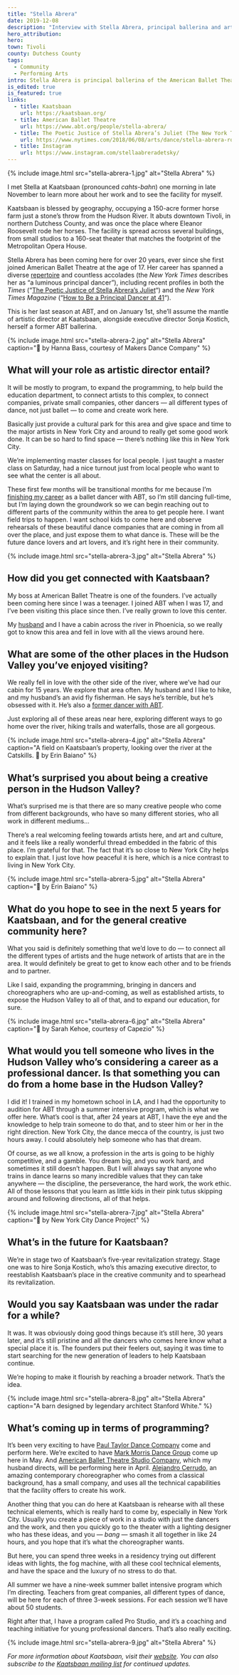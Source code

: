 ```yaml
---
title: "Stella Abrera"
date: 2019-12-08
description: "Interview with Stella Abrera, principal ballerina and artistic director at Kaatsbaan in the Hudson Valley."
hero_attribution:
hero:
town: Tivoli
county: Dutchess County
tags:
  - Community
  - Performing Arts
intro: Stella Abrera is principal ballerina of the American Ballet Theatre and the newly-installed artistic director at Kaatsbaan, a renowned cultural park for dance in Tivoli.
is_edited: true
is_featured: true
links:
  - title: Kaatsbaan
    url: https://kaatsbaan.org/
  - title: American Ballet Theatre
    url: https://www.abt.org/people/stella-abrera/
  - title: The Poetic Justice of Stella Abrera’s Juliet (The New York Times)
    url: https://www.nytimes.com/2018/06/08/arts/dance/stella-abrera-romeo-and-juliet-american-ballet-theater.html
  - title: Instagram
    url: https://www.instagram.com/stellaabreradetsky/
---
```


{% include image.html src="stella-abrera-1.jpg" alt="Stella Abrera" %}

I met Stella at Kaatsbaan (pronounced _cahts-bahn_) one morning in late November to learn more about her work and to see the facility for myself.

Kaatsbaan is blessed by geography, occupying a 150-acre former horse farm just a stone’s throw from the Hudson River. It abuts downtown Tivoli, in northern Dutchess County, and was once the place where Eleanor Roosevelt rode her horses. The facility is spread across several buildings, from small studios to a 160-seat theater that matches the footprint of the Metropolitan Opera House.

Stella Abrera has been coming here for over 20 years, ever since she first joined American Ballet Theatre at the age of 17. Her career has spanned a diverse [repertoire](https://www.abt.org/people/stella-abrera/) and countless accolades (the _New York Times_ describes her as “a luminous principal dancer”), including recent profiles in both the _Times_ (“[The Poetic Justice of Stella Abrera’s Juliet](https://www.nytimes.com/2018/06/08/arts/dance/stella-abrera-romeo-and-juliet-american-ballet-theater.html)“) and the _New York Times Magazine_ (“[How to Be a Principal Dancer at 41](https://www.nytimes.com/interactive/2019/05/30/magazine/dance-ballet-new-york.html)“).

This is her last season at ABT, and on January 1st, she’ll assume the mantle of artistic director at Kaatsbaan, alongside executive director Sonja Kostich, herself a former ABT ballerina.

{% include image.html src="stella-abrera-2.jpg" alt="Stella Abrera" caption="📸 by Hanna Bass, courtesy of Makers Dance Company" %}

## What will your role as artistic director entail?

It will be mostly to program, to expand the programming, to help build the education department, to connect artists to this complex, to connect companies, private small companies, other dancers — all different types of dance, not just ballet — to come and create work here.

Basically just provide a cultural park for this area and give space and time to the major artists in New York City and around to really get some good work done. It can be so hard to find space — there’s nothing like this in New York City.

We’re implementing master classes for local people. I just taught a master class on Saturday, had a nice turnout just from local people who want to see what the center is all about.

These first few months will be transitional months for me because I’m [finishing my career](https://www.nytimes.com/2019/10/21/arts/dance/stella-abrera-retiring-from-ABT.html) as a ballet dancer with ABT, so I’m still dancing full-time, but I’m laying down the groundwork so we can begin reaching out to different parts of the community within the area to get people here. I want field trips to happen. I want school kids to come here and observe rehearsals of these beautiful dance companies that are coming in from all over the place, and just expose them to what dance is. These will be the future dance lovers and art lovers, and it’s right here in their community.

{% include image.html src="stella-abrera-3.jpg" alt="Stella Abrera" %}

## How did you get connected with Kaatsbaan?

My boss at American Ballet Theatre is one of the founders. I’ve actually been coming here since I was a teenager. I joined ABT when I was 17, and I’ve been visiting this place since then. I’ve really grown to love this center.

My [husband](https://en.wikipedia.org/wiki/Sascha_Radetsky) and I have a cabin across the river in Phoenicia, so we really got to know this area and fell in love with all the views around here.

## What are some of the other places in the Hudson Valley you’ve enjoyed visiting?

We really fell in love with the other side of the river, where we’ve had our cabin for 15 years. We explore that area often. My husband and I like to hike, and my husband’s an avid fly fisherman. He says he’s terrible, but he’s obsessed with it. He’s also a [former dancer with ABT](https://www.abt.org/people/sascha-radetsky/).

Just exploring all of these areas near here, exploring different ways to go home over the river, hiking trails and waterfalls, those are all gorgeous.

{% include image.html src="stella-abrera-4.jpg" alt="Stella Abrera" caption="A field on Kaatsbaan’s property, looking over the river at the Catskills. 📸 by Erin Baiano" %}

## What’s surprised you about being a creative person in the Hudson Valley?

What’s surprised me is that there are so many creative people who come from different backgrounds, who have so many different stories, who all work in different mediums…

There’s a real welcoming feeling towards artists here, and art and culture, and it feels like a really wonderful thread embedded in the fabric of this place. I’m grateful for that. The fact that it’s so close to New York City helps to explain that. I just love how peaceful it is here, which is a nice contrast to living in New York City.

{% include image.html src="stella-abrera-5.jpg" alt="Stella Abrera" caption="📸 by Erin Baiano" %}

## What do you hope to see in the next 5 years for Kaatsbaan, and for the general creative community here?

What you said is definitely something that we’d love to do — to connect all the different types of artists and the huge network of artists that are in the area. It would definitely be great to get to know each other and to be friends and to partner.

Like I said, expanding the programming, bringing in dancers and choreographers who are up-and-coming, as well as established artists, to expose the Hudson Valley to all of that, and to expand our education, for sure.

{% include image.html src="stella-abrera-6.jpg" alt="Stella Abrera" caption="📸 by Sarah Kehoe, courtesy of Capezio" %}

## What would you tell someone who lives in the Hudson Valley who’s considering a career as a professional dancer. Is that something you can do from a home base in the Hudson Valley?

I did it! I trained in my hometown school in LA, and I had the opportunity to audition for ABT through a summer intensive program, which is what we offer here. What’s cool is that, after 24 years at ABT, I have the eye and the knowledge to help train someone to do that, and to steer him or her in the right direction. New York City, the dance mecca of the country, is just two hours away. I could absolutely help someone who has that dream.

Of course, as we all know, a profession in the arts is going to be highly competitive, and a gamble. You dream big, and you work hard, and sometimes it still doesn’t happen. But I will always say that anyone who trains in dance learns so many incredible values that they can take anywhere — the discipline, the perseverance, the hard work, the work ethic. All of those lessons that you learn as little kids in their pink tutus skipping around and following directions, all of that helps.

{% include image.html src="stella-abrera-7.jpg" alt="Stella Abrera" caption="📸 by New York City Dance Project" %}

## What’s in the future for Kaatsbaan?

We’re in stage two of Kaatsbaan’s five-year revitalization strategy. Stage one was to hire Sonja Kostich, who’s this amazing executive director, to reestablish Kaatsbaan’s place in the creative community and to spearhead its revitalization.

## Would you say Kaatsbaan was under the radar for a while?

It was. It was obviously doing good things because it’s still here, 30 years later, and it’s still pristine and all the dancers who comes here know what a special place it is. The founders put their feelers out, saying it was time to start searching for the new generation of leaders to help Kaatsbaan continue.

We’re hoping to make it flourish by reaching a broader network. That’s the idea.

{% include image.html src="stella-abrera-8.jpg" alt="Stella Abrera" caption="A barn designed by legendary architect Stanford White." %}

## What’s coming up in terms of programming?

It’s been very exciting to have [Paul Taylor Dance Company](http://www.ptamd.org/) come and perform here. We’re excited to have [Mark Morris Dance Group](https://markmorrisdancegroup.org/) come up here in May. And [American Ballet Theatre Studio Company](https://www.abt.org/training/dancer-training/abt-studio-company/), which my husband directs, will be performing here in April. [Alejandro Cerrudo](https://www.unitedstatesartists.org/fellow/alejandro-cerrudo/), an amazing contemporary choreographer who comes from a classical background, has a small company, and uses all the technical capabilities that the facility offers to create his work.

Another thing that you can do here at Kaatsbaan is rehearse with all these technical elements, which is really hard to come by, especially in New York City. Usually you create a piece of work in a studio with just the dancers and the work, and then you quickly go to the theater with a lighting designer who has these ideas, and you — _bang_ — smash it all together in like 24 hours, and you hope that it’s what the choreographer wants.

But here, you can spend three weeks in a residency trying out different ideas with lights, the fog machine, with all these cool technical elements, and have the space and the luxury of no stress to do that.

All summer we have a nine-week summer ballet intensive program which I’m directing. Teachers from great companies, all different types of dance, will be here for each of three 3-week sessions. For each session we’ll have about 50 students.

Right after that, I have a program called Pro Studio, and it’s a coaching and teaching initiative for young professional dancers. That’s also really exciting.

{% include image.html src="stella-abrera-9.jpg" alt="Stella Abrera" %}

_For more information about Kaatsbaan, visit their [website](https://kaatsbaan.org/). You can also subscribe to the [Kaatsbaan mailing list](https://visitor.r20.constantcontact.com/manage/optin?v=001scEtpxc1QE0kKbB9uiv7SP12wkLKrdi22aBO9OS2DMZYN3JbBST5wQOe9juY8xVtOT4o0PSc41xroTNDVqMUPqeAtOhGLxTUudo4akxjFEVdCYqEJnxjAcT8qVhmxwRm4E0XwrPU3Q_ayIjNXnz_IpoqCJbkpQmjlzgieeMgzR0%3D) for continued updates._
